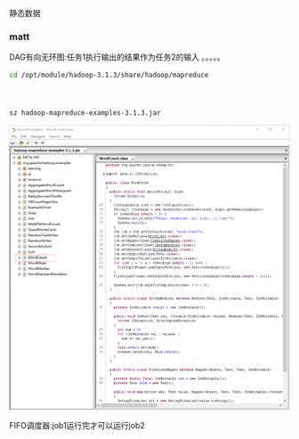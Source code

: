 







静态数据

### matt

DAG有向无环图:任务1执行输出的结果作为任务2的输入 。。。。。



```sh
cd /opt/module/hadoop-3.1.3/share/hadoop/mapreduce
    
    
    
sz hadoop-mapreduce-examples-3.1.3.jar    
```









![](https://raw.githubusercontent.com/imattdu/img/main/img/2021/12/15/20211215004015.png)











FIFO调度器:job1运行完才可以运行job2